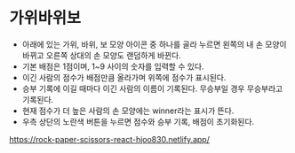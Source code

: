 # 가위바위보
* 아래에 있는 가위, 바위, 보 모양 아이콘 중 하나를 골라 누르면 왼쪽의 내 손 모양이 바뀌고 오른쪽 상대의 손 모양도 랜덤하게 바뀐다.
* 기본 배점은 1점이며, 1~9 사이의 숫자를 입력할 수 있다.
* 이긴 사람의 점수가 배점만큼 올라가며 위쪽에 점수가 표시된다.
* 승부 기록에 이길 때마다 이긴 사람의 이름이 기록된다. 무승부일 경우 무승부라고 기록된다.
* 현재 점수가 더 높은 사람의 손 모양에는 winner라는 표시가 뜬다.
* 우측 상단의 노란색 버튼을 누르면 점수와 승부 기록, 배점이 초기화된다.

https://rock-paper-scissors-react-hjoo830.netlify.app/
